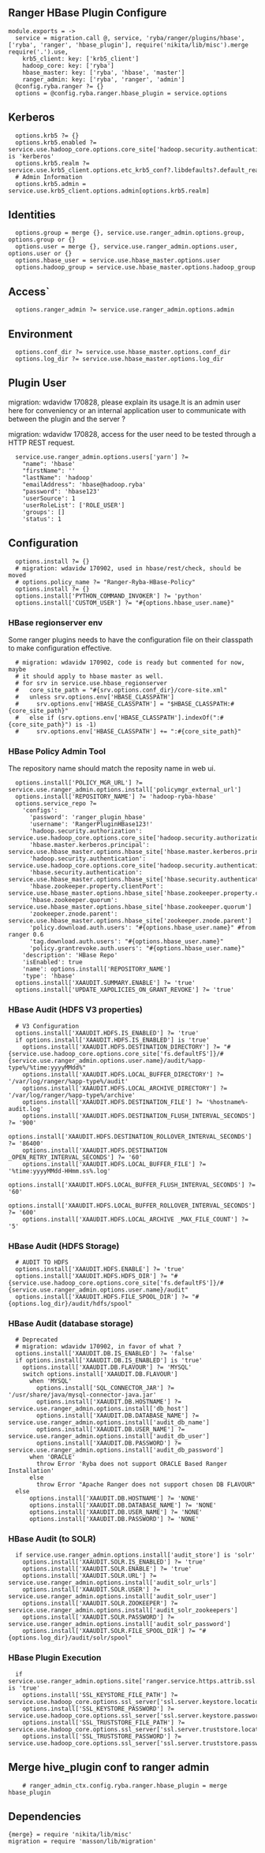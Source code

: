 
## Ranger HBase Plugin Configure

    module.exports = ->
      service = migration.call @, service, 'ryba/ranger/plugins/hbase', ['ryba', 'ranger', 'hbase_plugin'], require('nikita/lib/misc').merge require('.').use,
        krb5_client: key: ['krb5_client']
        hadoop_core: key: ['ryba']
        hbase_master: key: ['ryba', 'hbase', 'master']
        ranger_admin: key: ['ryba', 'ranger', 'admin']
      @config.ryba.ranger ?= {}
      options = @config.ryba.ranger.hbase_plugin = service.options

## Kerberos

      options.krb5 ?= {}
      options.krb5.enabled ?= service.use.hadoop_core.options.core_site['hadoop.security.authentication'] is 'kerberos'
      options.krb5.realm ?= service.use.krb5_client.options.etc_krb5_conf?.libdefaults?.default_realm
      # Admin Information
      options.krb5.admin = service.use.krb5_client.options.admin[options.krb5.realm]

## Identities

      options.group = merge {}, service.use.ranger_admin.options.group, options.group or {}
      options.user = merge {}, service.use.ranger_admin.options.user, options.user or {}
      options.hbase_user = service.use.hbase_master.options.user
      options.hadoop_group = service.use.hbase_master.options.hadoop_group

## Access`

      options.ranger_admin ?= service.use.ranger_admin.options.admin

## Environment

      options.conf_dir ?= service.use.hbase_master.options.conf_dir
      options.log_dir ?= service.use.hbase_master.options.log_dir

## Plugin User

migration: wdavidw 170828, please explain its usage.It is an admin user here 
for conveniency or an internal application user to communicate with between the 
plugin and the server ?

migration: wdavidw 170828, access for the user need to be tested through a HTTP
REST request.

      service.use.ranger_admin.options.users['yarn'] ?=
        "name": 'hbase'
        "firstName": ''
        "lastName": 'hadoop'
        "emailAddress": 'hbase@hadoop.ryba'
        "password": 'hbase123'
        'userSource': 1
        'userRoleList': ['ROLE_USER']
        'groups': []
        'status': 1

## Configuration

      options.install ?= {}
      # migration: wdavidw 170902, used in hbase/rest/check, should be moved
      # options.policy_name ?= "Ranger-Ryba-HBase-Policy"
      options.install ?= {}
      options.install['PYTHON_COMMAND_INVOKER'] ?= 'python'
      options.install['CUSTOM_USER'] ?= "#{options.hbase_user.name}"

### HBase regionserver env

Some ranger plugins needs to have the configuration file on their classpath to 
make configuration effective.

      # migration: wdavidw 170902, code is ready but commented for now, maybe
      # it should apply to hbase master as well.
      # for srv in service.use.hbase_regionserver
      #   core_site_path = "#{srv.options.conf_dir}/core-site.xml"
      #   unless srv.options.env['HBASE_CLASSPATH']
      #     srv.options.env['HBASE_CLASSPATH'] = "$HBASE_CLASSPATH:#{core_site_path}"
      #   else if (srv.options.env['HBASE_CLASSPATH'].indexOf(":#{core_site_path}") is -1)
      #     srv.options.env['HBASE_CLASSPATH'] += ":#{core_site_path}"

### HBase Policy Admin Tool
The repository name should match the reposity name in web ui.

      options.install['POLICY_MGR_URL'] ?= service.use.ranger_admin.options.install['policymgr_external_url']
      options.install['REPOSITORY_NAME'] ?= 'hadoop-ryba-hbase'
      options.service_repo ?=
        'configs':
          'password': 'ranger_plugin_hbase'
          'username': 'RangerPluginHBase123!'
          'hadoop.security.authorization': service.use.hadoop_core.options.core_site['hadoop.security.authorization']
          'hbase.master.kerberos.principal': service.use.hbase_master.options.hbase_site['hbase.master.kerberos.principal']
          'hadoop.security.authentication': service.use.hadoop_core.options.core_site['hadoop.security.authentication']
          'hbase.security.authentication': service.use.hbase_master.options.hbase_site['hbase.security.authentication']
          'hbase.zookeeper.property.clientPort': service.use.hbase_master.options.hbase_site['hbase.zookeeper.property.clientPort']
          'hbase.zookeeper.quorum': service.use.hbase_master.options.hbase_site['hbase.zookeeper.quorum']
          'zookeeper.znode.parent': service.use.hbase_master.options.hbase_site['zookeeper.znode.parent']
          'policy.download.auth.users': "#{options.hbase_user.name}" #from ranger 0.6
          'tag.download.auth.users': "#{options.hbase_user.name}"
          'policy.grantrevoke.auth.users': "#{options.hbase_user.name}"
        'description': 'HBase Repo'
        'isEnabled': true
        'name': options.install['REPOSITORY_NAME']
        'type': 'hbase'
      options.install['XAAUDIT.SUMMARY.ENABLE'] ?= 'true'
      options.install['UPDATE_XAPOLICIES_ON_GRANT_REVOKE'] ?= 'true'

### HBase Audit (HDFS V3 properties)

      # V3 Configuration
      options.install['XAAUDIT.HDFS.IS_ENABLED'] ?= 'true'
      if options.install['XAAUDIT.HDFS.IS_ENABLED'] is 'true'
        options.install['XAAUDIT.HDFS.DESTINATION_DIRECTORY'] ?= "#{service.use.hadoop_core.options.core_site['fs.defaultFS']}/#{service.use.ranger_admin.options.user.name}/audit/%app-type%/%time:yyyyMMdd%"
        options.install['XAAUDIT.HDFS.LOCAL_BUFFER_DIRECTORY'] ?= '/var/log/ranger/%app-type%/audit'
        options.install['XAAUDIT.HDFS.LOCAL_ARCHIVE_DIRECTORY'] ?= '/var/log/ranger/%app-type%/archive'
        options.install['XAAUDIT.HDFS.DESTINATION_FILE'] ?= '%hostname%-audit.log'
        options.install['XAAUDIT.HDFS.DESTINATION_FLUSH_INTERVAL_SECONDS'] ?= '900'
        options.install['XAAUDIT.HDFS.DESTINATION_ROLLOVER_INTERVAL_SECONDS'] ?= '86400'
        options.install['XAAUDIT.HDFS.DESTINATION _OPEN_RETRY_INTERVAL_SECONDS'] ?= '60'
        options.install['XAAUDIT.HDFS.LOCAL_BUFFER_FILE'] ?= '%time:yyyyMMdd-HHmm.ss%.log'
        options.install['XAAUDIT.HDFS.LOCAL_BUFFER_FLUSH_INTERVAL_SECONDS'] ?= '60'
        options.install['XAAUDIT.HDFS.LOCAL_BUFFER_ROLLOVER_INTERVAL_SECONDS'] ?= '600'
        options.install['XAAUDIT.HDFS.LOCAL_ARCHIVE _MAX_FILE_COUNT'] ?= '5'

### HBase Audit (HDFS Storage)

      # AUDIT TO HDFS
      options.install['XAAUDIT.HDFS.ENABLE'] ?= 'true'
      options.install['XAAUDIT.HDFS.HDFS_DIR'] ?= "#{service.use.hadoop_core.options.core_site['fs.defaultFS']}/#{service.use.ranger_admin.options.user.name}/audit"
      options.install['XAAUDIT.HDFS.FILE_SPOOL_DIR'] ?= "#{options.log_dir}/audit/hdfs/spool"

### HBase Audit (database storage)

      # Deprecated
      # migration: wdavidw 170902, in favor of what ?
      options.install['XAAUDIT.DB.IS_ENABLED'] ?= 'false'
      if options.install['XAAUDIT.DB.IS_ENABLED'] is 'true'
        options.install['XAAUDIT.DB.FLAVOUR'] ?= 'MYSQL'
        switch options.install['XAAUDIT.DB.FLAVOUR']
          when 'MYSQL'
            options.install['SQL_CONNECTOR_JAR'] ?= '/usr/share/java/mysql-connector-java.jar'
            options.install['XAAUDIT.DB.HOSTNAME'] ?= service.use.ranger_admin.options.install['db_host']
            options.install['XAAUDIT.DB.DATABASE_NAME'] ?= service.use.ranger_admin.options.install['audit_db_name']
            options.install['XAAUDIT.DB.USER_NAME'] ?= service.use.ranger_admin.options.install['audit_db_user']
            options.install['XAAUDIT.DB.PASSWORD'] ?= service.use.ranger_admin.options.install['audit_db_password']
          when 'ORACLE'
            throw Error 'Ryba does not support ORACLE Based Ranger Installation'
          else
            throw Error "Apache Ranger does not support chosen DB FLAVOUR"
      else
          options.install['XAAUDIT.DB.HOSTNAME'] ?= 'NONE'
          options.install['XAAUDIT.DB.DATABASE_NAME'] ?= 'NONE'
          options.install['XAAUDIT.DB.USER_NAME'] ?= 'NONE'
          options.install['XAAUDIT.DB.PASSWORD'] ?= 'NONE'


### HBase Audit (to SOLR)

      if service.use.ranger_admin.options.install['audit_store'] is 'solr'
        options.install['XAAUDIT.SOLR.IS_ENABLED'] ?= 'true'
        options.install['XAAUDIT.SOLR.ENABLE'] ?= 'true'
        options.install['XAAUDIT.SOLR.URL'] ?= service.use.ranger_admin.options.install['audit_solr_urls']
        options.install['XAAUDIT.SOLR.USER'] ?= service.use.ranger_admin.options.install['audit_solr_user']
        options.install['XAAUDIT.SOLR.ZOOKEEPER'] ?= service.use.ranger_admin.options.install['audit_solr_zookeepers']
        options.install['XAAUDIT.SOLR.PASSWORD'] ?= service.use.ranger_admin.options.install['audit_solr_password']
        options.install['XAAUDIT.SOLR.FILE_SPOOL_DIR'] ?= "#{options.log_dir}/audit/solr/spool"

### HBase Plugin Execution

      if service.use.ranger_admin.options.site['ranger.service.https.attrib.ssl.enabled'] is 'true'
        options.install['SSL_KEYSTORE_FILE_PATH'] ?= service.use.hadoop_core.options.ssl_server['ssl.server.keystore.location']
        options.install['SSL_KEYSTORE_PASSWORD'] ?= service.use.hadoop_core.options.ssl_server['ssl.server.keystore.password']
        options.install['SSL_TRUSTSTORE_FILE_PATH'] ?= service.use.hadoop_core.options.ssl_server['ssl.server.truststore.location']
        options.install['SSL_TRUSTSTORE_PASSWORD'] ?= service.use.hadoop_core.options.ssl_server['ssl.server.truststore.password']

## Merge hive_plugin conf to ranger admin

        # ranger_admin_ctx.config.ryba.ranger.hbase_plugin = merge hbase_plugin

## Dependencies

    {merge} = require 'nikita/lib/misc'
    migration = require 'masson/lib/migration'
